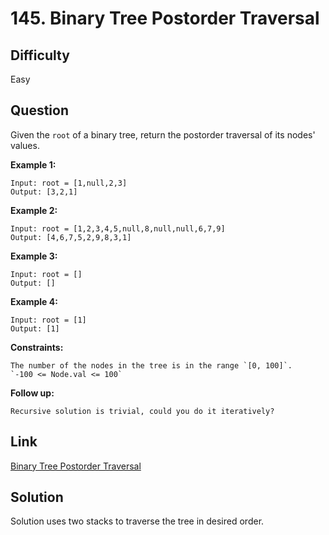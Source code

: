 # 145. Binary Tree Postorder Traversal

## Difficulty

Easy

## Question

Given the `root` of a binary tree, return the postorder traversal of its nodes' values.

**Example 1:**

    Input: root = [1,null,2,3]
    Output: [3,2,1]

**Example 2:**

    Input: root = [1,2,3,4,5,null,8,null,null,6,7,9]
    Output: [4,6,7,5,2,9,8,3,1]

**Example 3:**

    Input: root = []
    Output: []

**Example 4:**

    Input: root = [1]
    Output: [1]

**Constraints:**

    The number of the nodes in the tree is in the range `[0, 100]`.
    `-100 <= Node.val <= 100`

**Follow up:**

    Recursive solution is trivial, could you do it iteratively?

## Link

[Binary Tree Postorder Traversal](https://leetcode.com/problems/binary-tree-postorder-traversal/)

## Solution

Solution uses two stacks to traverse the tree in desired order.
